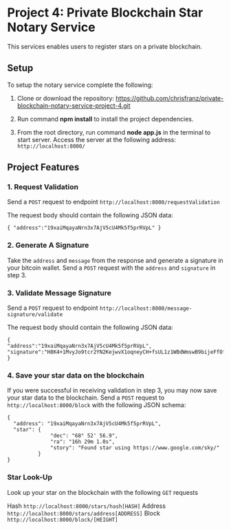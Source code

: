 # Project 4: Private Blockchain Star Notary Service

This services enables users to register stars on a private blockchain.

## Setup

To setup the notary service complete the following:
1. Clone or download the repository: https://github.com/chrisfranz/private-blockchain-notary-service-project-4.git
2. Run command __npm install__ to install the project dependencies.

4. From the root directory, run command __node app.js__ in the terminal to start server. Access the server at the following address:
`http://localhost:8000/`

## Project Features

### 1. Request Validation
  Send a `POST` request to endpoint `http://localhost:8000/requestValidation`

  The request body should contain the following JSON data:
  ````
  { "address":"19xaiMqayaNrn3x7AjV5cU4Mk5f5prRVpL" }
  `````

### 2. Generate A Signature
  Take the `address` and `message` from the response and generate a signature in your bitcoin wallet. Send a `POST` request with the `address` and `signature` in step 3.

### 3. Validate Message Signature
  Send a `POST` request to endpoint `http://localhost:8000/message-signature/validate`

  The request body should contain the following JSON data:
  ````
  {
"address":"19xaiMqayaNrn3x7AjV5cU4Mk5f5prRVpL",
 "signature":"H8K4+1MvyJo9tcr2YN2KejwvX1oqneyCH+fsUL1z1WBdWmswB9bijeFfOfMqK68kQ5RO6ZxhomoXQG3fkLaBl+Q="
}
  `````

### 4. Save your star data on the blockchain
  If you were successful in receiving validation in step 3, you may now save your star data to the blockchain. Send a `POST` request to `http://localhost:8000/block` with the following JSON schema: 

  ````
  {
    "address": "19xaiMqayaNrn3x7AjV5cU4Mk5f5prRVpL",
    "star": {
                "dec": "68° 52' 56.9",
                "ra": "16h 29m 1.0s",
                "story": "Found star using https://www.google.com/sky/"
            }
}
  ````

### Star Look-Up

Look up your star on the blockchain with the following `GET` requests

Hash `http://localhost:8000/stars/hash[HASH]`
Address `http://localhost:8000/stars/address[ADDRESS]`
Block `http://localhost:8000/block/[HEIGHT]`
